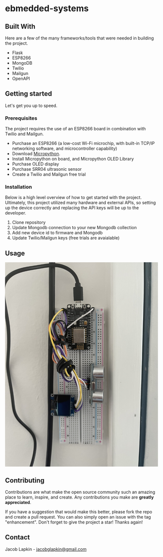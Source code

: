 # ebmedded-systems
## Built With
Here are a few of the many frameworks/tools that were needed in building the project.

- Flask
- ESP8266
- MongoDB
- Twilio
- Mailgun
- OpenAPI

## Getting started
Let's get you up to speed.

### Prerequisites
The project requires the use of an ESP8266 board in combination with Twilio and Mailgun.

- Purchase an ESP8266 (a low-cost Wi-Fi microchip, with built-in TCP/IP networking software, and microcontroller capability)
- Download [Micropython](https://micropython.org/download/esp8266-1m/).
- Install Micropython on board, and Micropython OLED Library
- Purchase OLED display
- Purchase SRR04 ultrasonic sensor
- Create a Twilio and Mailgun free trial

### Installation

Below is a high level overview of how to get started with the project. Ultimately, this project utilized many hardware and external APIs, so setting up the device correctly and replacing the API keys will be up to the developer.

1. Clone repository
2. Update Mongodb connection to your new Mongodb collection
3. Add new device id to firmware and Mongodb
4. Update Twilio/Mailgun keys (free trials are avaialable)

## Usage
![My Image](examples/IMG_1640.jpg)


## Contributing
Contributions are what make the open source community such an amazing place to learn, inspire, and create. Any contributions you make are **greatly appreciated**.

If you have a suggestion that would make this better, please fork the repo and create a pull request. You can also simply open an issue with the tag "enhancement". Don't forget to give the project a star! Thanks again!

## Contact
Jacob Lapkin - jacobglapkin@gmail.com



